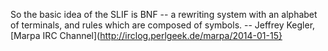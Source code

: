 ﻿So the basic idea of the SLIF is BNF -- a rewriting system with an alphabet of terminals, and rules which are composed of symbols.
-- Jeffrey Kegler, [Marpa IRC Channel](http://irclog.perlgeek.de/marpa/2014-01-15}
